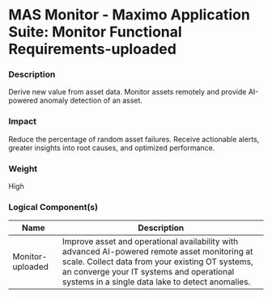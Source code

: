 
#  MAS Monitor - Maximo Application Suite: Monitor Functional Requirements-uploaded



### Description

Derive new value from asset data. Monitor assets remotely and provide AI-powered anomaly detection of an asset.




### Impact

Reduce the percentage of random asset failures.  Receive actionable alerts, greater insights into root causes, and optimized performance.




### Weight

High








### Logical Component(s)

| Name | Description |
| --- | --- |
 | Monitor-uploaded | Improve asset and operational availability with advanced AI-powered remote asset monitoring at scale. Collect data from your existing OT systems, an converge your IT systems and operational systems in a single data lake to detect anomalies. |
    



